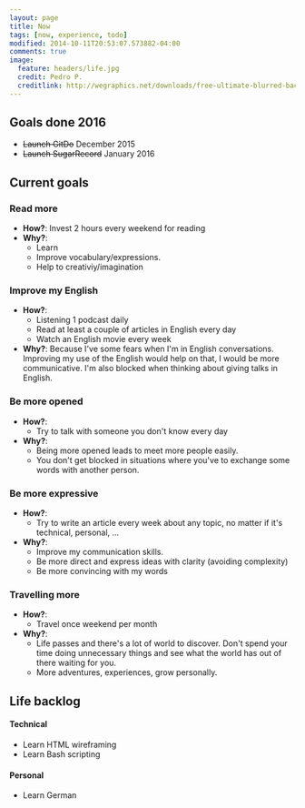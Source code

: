 ```yaml
---
layout: page
title: Now
tags: [now, experience, todo]
modified: 2014-10-11T20:53:07.573882-04:00
comments: true
image:
  feature: headers/life.jpg
  credit: Pedro P.
  creditlink: http://wegraphics.net/downloads/free-ultimate-blurred-background-pack/
---
```


## Goals done 2016
- <strike>Launch GitDo</strike> December 2015
- <strike>Launch SugarRecord</strike> January 2016

## Current goals

### Read more
- **How?**: Invest 2 hours every weekend for reading
- **Why?**:
	- Learn
	- Improve vocabulary/expressions.
	- Help to creativiy/imagination

### Improve my English
- **How?**:
	- Listening 1 podcast daily
	- Read at least a couple of articles in English every day
	- Watch an English movie every week
- **Why?**: Because I've some fears when I'm in English conversations. Improving my use of the English would help on that, I would be more communicative. I'm also blocked when thinking about giving talks in English.

### Be more opened
- **How?**:
	- Try to talk with someone you don't know every day
- **Why?**:
	- Being more opened leads to meet more people easily.
	- You don't get blocked in situations where you've to exchange some words with another person.

### Be more expressive
- **How?**:
  - Try to write an article every week about any topic, no matter if it's technical, personal, ...
- **Why?**:
  - Improve my communication skills.
  - Be more direct and express ideas with clarity (avoiding complexity)
  - Be more convincing with my words

### Travelling more
- **How?**:
	- Travel once weekend per month
- **Why?**:
	- Life passes and there's a lot of world to discover. Don't spend your time doing unnecessary things and see what the world has out of there waiting for you.
	- More adventures, experiences, grow personally.

## Life backlog

#### Technical

- Learn HTML wireframing
- Learn Bash scripting

#### Personal
- Learn German